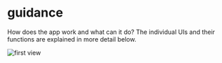 # guidance

How does the app work and what can it do? 
The individual UIs and their functions are explained in more detail below.

![first view](/MainActivity.png)

